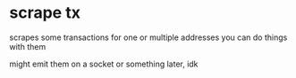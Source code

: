 # scrape tx

scrapes some transactions for one or multiple addresses
you can do things with them

might emit them on a socket or something later, idk
